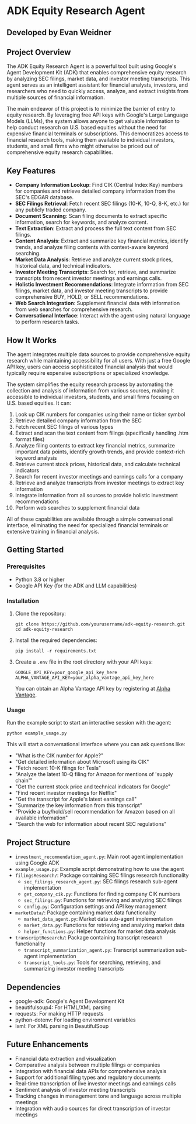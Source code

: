 # ADK Equity Research Agent

## Developed by Evan Weidner

## Project Overview

The ADK Equity Research Agent is a powerful tool built using Google's Agent Development Kit (ADK) that enables comprehensive equity research by analyzing SEC filings, market data, and investor meeting transcripts. This agent serves as an intelligent assistant for financial analysts, investors, and researchers who need to quickly access, analyze, and extract insights from multiple sources of financial information.

The main endeavor of this project is to minimize the barrier of entry to equity research. By leveraging free API keys with Google's Large Language Models (LLMs), the system allows anyone to get valuable information to help conduct research on U.S. based equities without the need for expensive financial terminals or subscriptions. This democratizes access to financial research tools, making them available to individual investors, students, and small firms who might otherwise be priced out of comprehensive equity research capabilities.

## Key Features

- **Company Information Lookup**: Find CIK (Central Index Key) numbers for companies and retrieve detailed company information from the SEC's EDGAR database.
- **SEC Filings Retrieval**: Fetch recent SEC filings (10-K, 10-Q, 8-K, etc.) for any publicly traded company.
- **Document Scanning**: Scan filing documents to extract specific information, search for keywords, and analyze content.
- **Text Extraction**: Extract and process the full text content from SEC filings.
- **Content Analysis**: Extract and summarize key financial metrics, identify trends, and analyze filing contents with context-aware keyword searching.
- **Market Data Analysis**: Retrieve and analyze current stock prices, historical data, and technical indicators.
- **Investor Meeting Transcripts**: Search for, retrieve, and summarize transcripts from recent investor meetings and earnings calls.
- **Holistic Investment Recommendations**: Integrate information from SEC filings, market data, and investor meeting transcripts to provide comprehensive BUY, HOLD, or SELL recommendations.
- **Web Search Integration**: Supplement financial data with information from web searches for comprehensive research.
- **Conversational Interface**: Interact with the agent using natural language to perform research tasks.

## How It Works

The agent integrates multiple data sources to provide comprehensive equity research while maintaining accessibility for all users. With just a free Google API key, users can access sophisticated financial analysis that would typically require expensive subscriptions or specialized knowledge.

The system simplifies the equity research process by automating the collection and analysis of information from various sources, making it accessible to individual investors, students, and small firms focusing on U.S. based equities. It can:

1. Look up CIK numbers for companies using their name or ticker symbol
2. Retrieve detailed company information from the SEC
3. Fetch recent SEC filings of various types
4. Extract and scan the text content from filings (specifically handling .htm format files)
5. Analyze filing contents to extract key financial metrics, summarize important data points, identify growth trends, and provide context-rich keyword analysis
6. Retrieve current stock prices, historical data, and calculate technical indicators
7. Search for recent investor meetings and earnings calls for a company
8. Retrieve and analyze transcripts from investor meetings to extract key information
9. Integrate information from all sources to provide holistic investment recommendations
10. Perform web searches to supplement financial data

All of these capabilities are available through a simple conversational interface, eliminating the need for specialized financial terminals or extensive training in financial analysis.

## Getting Started

### Prerequisites

- Python 3.8 or higher
- Google API Key (for the ADK and LLM capabilities)

### Installation

1. Clone the repository:
   ```
   git clone https://github.com/yourusername/adk-equity-research.git
   cd adk-equity-research
   ```

2. Install the required dependencies:
   ```
   pip install -r requirements.txt
   ```

3. Create a `.env` file in the root directory with your API keys:
   ```
   GOOGLE_API_KEY=your_google_api_key_here
   ALPHA_VANTAGE_API_KEY=your_alpha_vantage_api_key_here
   ```

   You can obtain an Alpha Vantage API key by registering at [Alpha Vantage](https://www.alphavantage.co/support/#api-key).

### Usage

Run the example script to start an interactive session with the agent:

```
python example_usage.py
```

This will start a conversational interface where you can ask questions like:
- "What is the CIK number for Apple?"
- "Get detailed information about Microsoft using its CIK"
- "Fetch recent 10-K filings for Tesla"
- "Analyze the latest 10-Q filing for Amazon for mentions of 'supply chain'"
- "Get the current stock price and technical indicators for Google"
- "Find recent investor meetings for Netflix"
- "Get the transcript for Apple's latest earnings call"
- "Summarize the key information from this transcript"
- "Provide a buy/hold/sell recommendation for Amazon based on all available information"
- "Search the web for information about recent SEC regulations"

## Project Structure

- `investment_recommendation_agent.py`: Main root agent implementation using Google ADK
- `example_usage.py`: Example script demonstrating how to use the agent
- `filingsResearch/`: Package containing SEC filings research functionality
  - `sec_filings_research_agent.py`: SEC filings research sub-agent implementation
  - `get_company_cik.py`: Functions for finding company CIK numbers
  - `sec_filings.py`: Functions for retrieving and analyzing SEC filings
  - `config.py`: Configuration settings and API key management
- `marketData/`: Package containing market data functionality
  - `market_data_agent.py`: Market data sub-agent implementation
  - `market_data.py`: Functions for retrieving and analyzing market data
  - `helper_functions.py`: Helper functions for market data analysis
- `transcriptResearch/`: Package containing transcript research functionality
  - `transcript_summarization_agent.py`: Transcript summarization sub-agent implementation
  - `transcript_tools.py`: Tools for searching, retrieving, and summarizing investor meeting transcripts

## Dependencies

- google-adk: Google's Agent Development Kit
- beautifulsoup4: For HTML/XML parsing
- requests: For making HTTP requests
- python-dotenv: For loading environment variables
- lxml: For XML parsing in BeautifulSoup

## Future Enhancements

- Financial data extraction and visualization
- Comparative analysis between multiple filings or companies
- Integration with financial data APIs for comprehensive analysis
- Support for additional filing types and regulatory documents
- Real-time transcription of live investor meetings and earnings calls
- Sentiment analysis of investor meeting transcripts
- Tracking changes in management tone and language across multiple meetings
- Integration with audio sources for direct transcription of investor meetings
